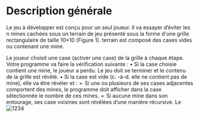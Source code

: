 # Description générale

Le jeu à développer est conçu pour un seul joueur. Il va essayer d’éviter les n mines cachées sous
un terrain de jeu présenté sous la forme d'une grille rectangulaire de taille 10×10 (Figure 1). 
terrain est composé des cases vides ou contenant une mine.

Le joueur choisit une case (activer une case) de la grille à chaque étape. Votre programme va faire
la vérification suivante :
   • Si la case choisie contient une mine, le joueur a perdu. Le jeu doit se terminer et le contenu
   de la grille est révélé.
  • Si la case est vide (c. -à-d. elle ne contient pas de mine), elle va être révéler et :
           ➢ Si une ou plusieurs de ses cases adjacentes comportent des mines, le programme
                doit afficher dans la case sélectionnée le nombre de ces mines.
           ➢ Si aucune mine dans son entourage, ses case voisines sont révélées d’une manière
               récursive.
Le![1234](https://github.com/erreur404-7M7/Demineur/assets/155988288/a88b1dfc-6fee-489b-9b5c-82370b8cb06e)


